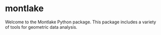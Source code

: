# montlake

Welcome to the Montlake Python package.
This package includes a variety of tools for geometric data analysis.
